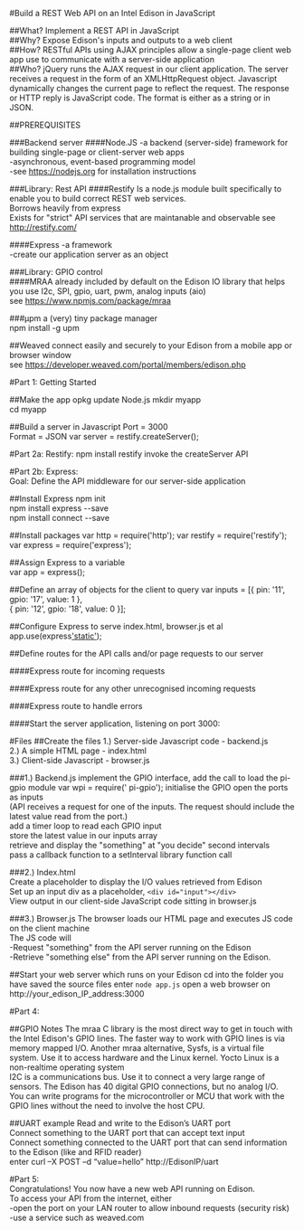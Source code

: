 #Build a REST Web API on an Intel Edison in JavaScript

##What? 
Implement a REST API in JavaScript    
##Why? 
Expose Edison's inputs and outputs to a web client   
##How? 
RESTful APIs using AJAX principles allow a single-page client web app use to communicate with a server-side application    
##Who? 
jQuery runs the AJAX request in our client application. The server receives a request in the form of an XMLHttpRequest object. Javascript dynamically changes the current page to reflect the request. The response or HTTP reply is JavaScript code. The format is either as a string or in JSON.    

##PREREQUISITES

###Backend server
####Node.JS
  -a backend (server-side) framework for building single-page or client-server web apps   
  -asynchronous, event-based programming model    
  -see https://nodejs.org for installation instructions   

###Library: Rest API 
####Restify
  Is a node.js module built specifically to enable you to build correct REST web services.       
  Borrows heavily from express    
  Exists for "strict" API services that are maintanable and observable
  see http://restify.com/

####Express
  -a framework        
  -create our application server as an object

###Library: GPIO control  
####MRAA
  already included by default on the Edison
  IO library that helps you use I2c, SPI, gpio, uart, pwm, analog inputs (aio)        
  see https://www.npmjs.com/package/mraa      
  
###µpm 
  a (very) tiny package manager   
  npm install -g upm    

##Weaved
  connect easily and securely to your Edison from a mobile app or browser window        
  see https://developer.weaved.com/portal/members/edison.php

#Part 1: Getting Started  

##Make the app
opkg update Node.js
mkdir myapp   
cd myapp

##Build a server in Javascript
  Port = 3000        
  Format = JSON
  var server = restify.createServer();
  
#Part 2a: Restify:
npm install restify 
invoke the createServer API

#Part 2b: Express:   
Goal: Define the API middleware for our server-side application

##Install Express
npm init    
npm install express --save    
npm install connect --save    

##Install packages
  var http = require('http'); 
  var restify = require('restify');
  var express = require('express');
  
##Assign Express to a variable  
  var app = express();

##Define an array of objects for the client to query
  var inputs = [{ pin: '11', gpio: '17', value: 1 },    
                { pin: '12', gpio: '18', value: 0 }];

##Configure Express to serve index.html, browser.js et al
  app.use(express['static'](__dirname ));
  
##Define routes for the API calls and/or page requests to our server

####Express route for incoming requests

####Express route for any other unrecognised incoming requests

####Express route to handle errors

####Start the server application, listening on port 3000:

#Files
##Create the files
1.) Server-side Javascript code - backend.js    
2.) A simple HTML page - index.html   
3.) Client-side Javascript - browser.js    

###1.) Backend.js
  implement the GPIO interface, add the call to load the pi-gpio module
  var wpi = require(' pi-gpio');
  initialise the GPIO
  open the ports as inputs    
  (API receives a request for one of the inputs. The request should include the latest value read from the port.)      
  add a timer loop to read each GPIO input    
  store the latest value in our inputs array    
  retrieve and display the "something" at "you decide" second intervals   
  pass a callback function to a setInterval library function call   
  
###2.) Index.html  
  Create a placeholder to display the I/O values retrieved from Edison    
  Set up an input div as a placeholder, `<div id="input"></div>`      
  View output in our client-side JavaScript code sitting in browser.js
    
###3.) Browser.js
  The browser loads our HTML page and executes JS code on the client machine    
  The JS code will    
    -Request "something" from the API server running on the Edison    
    -Retrieve "something else" from the API server running on the Edison.   

##Start your web server which runs on your Edison 
    cd into the folder you have saved the source files
    enter `node app.js`
    open a web browser on http://your_edison_IP_address:3000
    
#Part 4: 

##GPIO Notes
    The mraa C library is the most direct way to get in touch with the Intel Edison's GPIO lines.
    The faster way to work with GPIO lines is via memory mapped I/O.
    Another mraa alternative, Sysfs, is a virtual file system. Use it to access hardware and the Linux kernel.
    Yocto Linux is a non-realtime operating system  
    I2C is a communications bus. Use it to connect a very large range of sensors. 
    The Edison has 40 digital GPIO connections, but no analog I/O.  
    You can write programs for the microcontroller or MCU that work with the GPIO lines without the need to involve the host CPU.
    
##UART example
  Read and write to the Edison’s UART port    
  Connect something to the UART port that can accept text input   
  Connect something connected to the UART port that can send information to the Edison (like and RFID reader)    
  enter curl –X POST –d “value=hello” http://EdisonIP/uart    

#Part 5:      
Congratulations! You now have a new web API running on Edison.         
To access your API from the internet, either          
-open the port on your LAN router to allow inbound requests (security risk)         
-use a service such as weaved.com      
